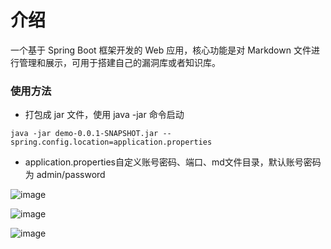 # 介绍
一个基于 Spring Boot 框架开发的 Web 应用，核心功能是对 Markdown 文件进行管理和展示，可用于搭建自己的漏洞库或者知识库。

### 使用方法

* 打包成 jar 文件，使用 java -jar 命令启动

``java -jar demo-0.0.1-SNAPSHOT.jar --spring.config.location=application.properties``
* application.properties自定义账号密码、端口、md文件目录，默认账号密码为 admin/password 

![image](https://github.com/user-attachments/assets/9bbb6763-488c-4fe6-9d72-5cb2a345f496)

![image](https://github.com/user-attachments/assets/23ded57b-9782-4ba2-bd3a-f7324b5e4475)

![image](https://github.com/user-attachments/assets/c1a583a8-53bc-430a-b8c1-ea2720c493d2)

